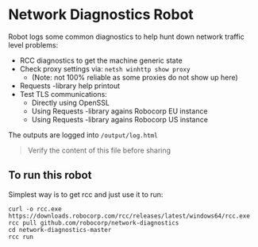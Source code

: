 # Network Diagnostics Robot

Robot logs some common diagnostics to help hunt down network traffic level problems:
- RCC diagnostics to get the machine generic state
- Check proxy settings via: `netsh winhttp show proxy`
  - (Note: not 100% reliable as some proxies do not show up here)
- Requests -library help printout
- Test TLS communications:
  - Directly using OpenSSL
  - Using Requests -library agains Robocorp EU instance
  - Using Requests -library agains Robocorp US instance

The outputs are logged into `/output/log.html`

> Verify the content of this file before sharing

## To run this robot

Simplest way is to get rcc and just use it to run:
```
curl -o rcc.exe https://downloads.robocorp.com/rcc/releases/latest/windows64/rcc.exe
rcc pull github.com/robocorp/network-diagnostics
cd network-diagnostics-master
rcc run
```